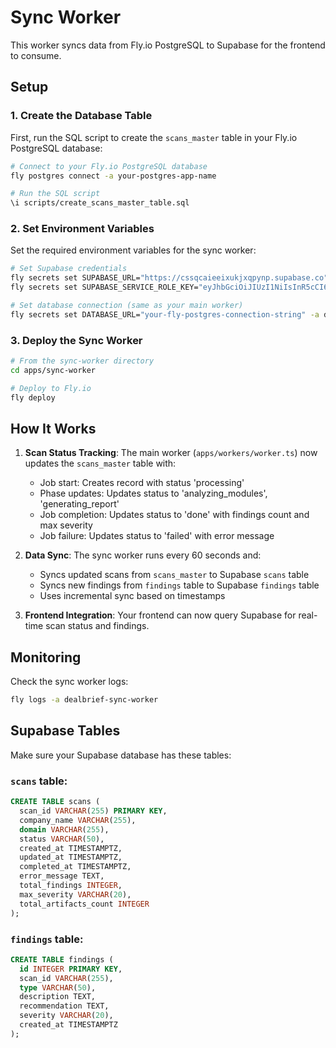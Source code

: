 # Sync Worker

This worker syncs data from Fly.io PostgreSQL to Supabase for the frontend to consume.

## Setup

### 1. Create the Database Table

First, run the SQL script to create the `scans_master` table in your Fly.io PostgreSQL database:

```bash
# Connect to your Fly.io PostgreSQL database
fly postgres connect -a your-postgres-app-name

# Run the SQL script
\i scripts/create_scans_master_table.sql
```

### 2. Set Environment Variables

Set the required environment variables for the sync worker:

```bash
# Set Supabase credentials
fly secrets set SUPABASE_URL="https://cssqcaieeixukjxqpynp.supabase.co" -a dealbrief-sync-worker
fly secrets set SUPABASE_SERVICE_ROLE_KEY="eyJhbGciOiJIUzI1NiIsInR5cCI6IkpXVCJ9.YOUR_SERVICE_ROLE_KEY_HERE" -a dealbrief-sync-worker

# Set database connection (same as your main worker)
fly secrets set DATABASE_URL="your-fly-postgres-connection-string" -a dealbrief-sync-worker
```

### 3. Deploy the Sync Worker

```bash
# From the sync-worker directory
cd apps/sync-worker

# Deploy to Fly.io
fly deploy
```

## How It Works

1. **Scan Status Tracking**: The main worker (`apps/workers/worker.ts`) now updates the `scans_master` table with:
   - Job start: Creates record with status 'processing'
   - Phase updates: Updates status to 'analyzing_modules', 'generating_report'
   - Job completion: Updates status to 'done' with findings count and max severity
   - Job failure: Updates status to 'failed' with error message

2. **Data Sync**: The sync worker runs every 60 seconds and:
   - Syncs updated scans from `scans_master` to Supabase `scans` table
   - Syncs new findings from `findings` table to Supabase `findings` table
   - Uses incremental sync based on timestamps

3. **Frontend Integration**: Your frontend can now query Supabase for real-time scan status and findings.

## Monitoring

Check the sync worker logs:

```bash
fly logs -a dealbrief-sync-worker
```

## Supabase Tables

Make sure your Supabase database has these tables:

### `scans` table:
```sql
CREATE TABLE scans (
  scan_id VARCHAR(255) PRIMARY KEY,
  company_name VARCHAR(255),
  domain VARCHAR(255),
  status VARCHAR(50),
  created_at TIMESTAMPTZ,
  updated_at TIMESTAMPTZ,
  completed_at TIMESTAMPTZ,
  error_message TEXT,
  total_findings INTEGER,
  max_severity VARCHAR(20),
  total_artifacts_count INTEGER
);
```

### `findings` table:
```sql
CREATE TABLE findings (
  id INTEGER PRIMARY KEY,
  scan_id VARCHAR(255),
  type VARCHAR(50),
  description TEXT,
  recommendation TEXT,
  severity VARCHAR(20),
  created_at TIMESTAMPTZ
);
```